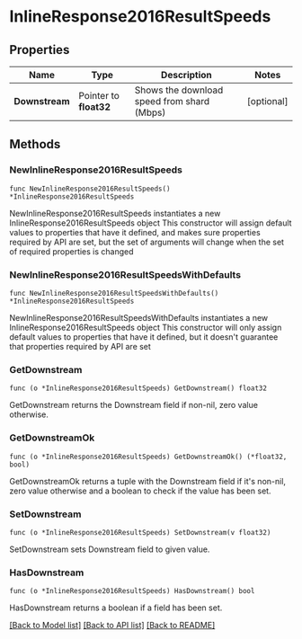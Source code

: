 # InlineResponse2016ResultSpeeds

## Properties

Name | Type | Description | Notes
------------ | ------------- | ------------- | -------------
**Downstream** | Pointer to **float32** | Shows the download speed from shard (Mbps) | [optional] 

## Methods

### NewInlineResponse2016ResultSpeeds

`func NewInlineResponse2016ResultSpeeds() *InlineResponse2016ResultSpeeds`

NewInlineResponse2016ResultSpeeds instantiates a new InlineResponse2016ResultSpeeds object
This constructor will assign default values to properties that have it defined,
and makes sure properties required by API are set, but the set of arguments
will change when the set of required properties is changed

### NewInlineResponse2016ResultSpeedsWithDefaults

`func NewInlineResponse2016ResultSpeedsWithDefaults() *InlineResponse2016ResultSpeeds`

NewInlineResponse2016ResultSpeedsWithDefaults instantiates a new InlineResponse2016ResultSpeeds object
This constructor will only assign default values to properties that have it defined,
but it doesn't guarantee that properties required by API are set

### GetDownstream

`func (o *InlineResponse2016ResultSpeeds) GetDownstream() float32`

GetDownstream returns the Downstream field if non-nil, zero value otherwise.

### GetDownstreamOk

`func (o *InlineResponse2016ResultSpeeds) GetDownstreamOk() (*float32, bool)`

GetDownstreamOk returns a tuple with the Downstream field if it's non-nil, zero value otherwise
and a boolean to check if the value has been set.

### SetDownstream

`func (o *InlineResponse2016ResultSpeeds) SetDownstream(v float32)`

SetDownstream sets Downstream field to given value.

### HasDownstream

`func (o *InlineResponse2016ResultSpeeds) HasDownstream() bool`

HasDownstream returns a boolean if a field has been set.


[[Back to Model list]](../README.md#documentation-for-models) [[Back to API list]](../README.md#documentation-for-api-endpoints) [[Back to README]](../README.md)


